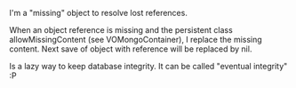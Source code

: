I'm a "missing" object to resolve lost references.

When an object reference is missing and the persistent class allowMissingContent (see VOMongoContainer), I replace the missing content. Next save of object with reference will be replaced by nil.

Is a lazy way to keep database integrity. 
It can be called "eventual integrity" :P
